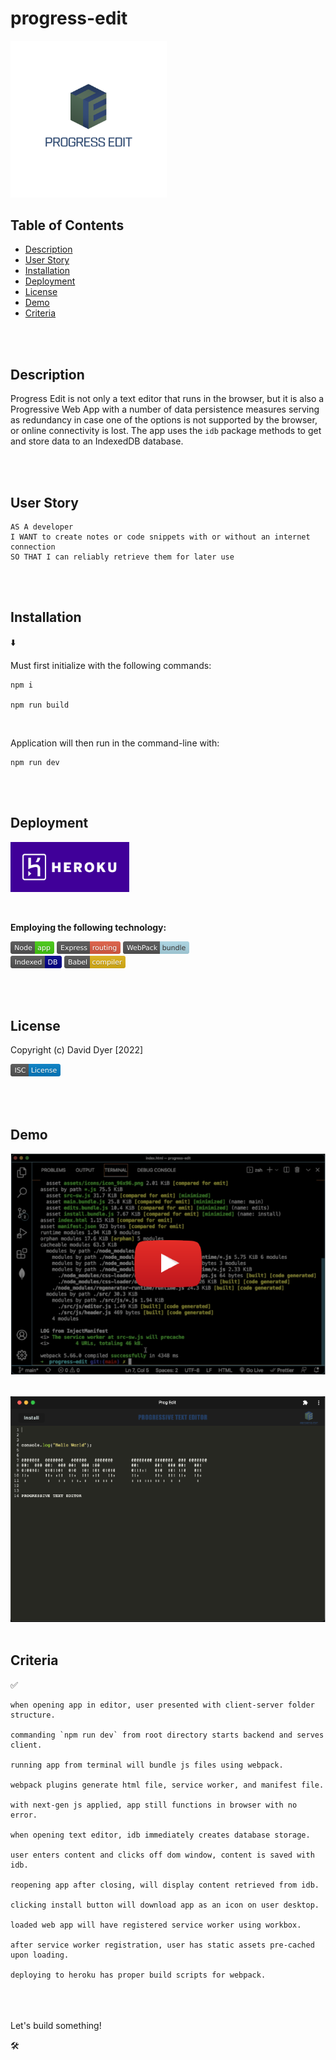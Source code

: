 # progress-edit

<img src="./client/src/images/logo.png" width = "250">

## Table of Contents

- [Description](#description)
- [User Story](#user-story)
- [Installation](#installation)
- [Deployment](#deployment)
- [License](#license)
- [Demo](#demo)
- [Criteria](#criteria)

<br />
<br />

## Description

Progress Edit is not only a text editor that runs in the browser, but it is also a Progressive Web App with a number of data persistence measures serving as redundancy in case one of the options is not supported by the browser, or online connectivity is lost. The app uses the `idb` package methods to get and store data to an IndexedDB database.

<br />
<br />

## User Story

```
AS A developer
I WANT to create notes or code snippets with or without an internet connection
SO THAT I can reliably retrieve them for later use
```

<br />
<br />

## Installation

⬇️

Must first initialize with the following commands:

```
npm i

npm run build
```

<br />

Application will then run in the command-line with:

```
npm run dev
```

<br />
<br />

## Deployment

[<img src="./assets/images/heroku.png" height="80px">](https://progress-edit.herokuapp.com/)

<br />

**Employing the following technology:**

[<img src="./assets/images/node.svg" height="20px">](https://nodejs.org/en/) [<img src="./assets/images/express.svg" height="20px">](https://www.npmjs.com/package/express) [<img src="./assets/images/webpack.svg" height="20px">](https://webpack.js.org/)  
[<img src="./assets/images/indexeddb.svg" height="20px">](https://developer.mozilla.org/en-US/docs/Web/API/IndexedDB_API) [<img src="./assets/images/babel.svg" height="20px">](https://babeljs.io/)

<br />
<br />

## License

Copyright (c) David Dyer [2022]

[<img src="./assets/images/isc.svg" height="20px">](https://choosealicense.com/licenses/isc/)

<br />
<br />

## Demo

[![](assets/demo/youtube.png)](https://youtu.be/XG3Ww3qS-2s)

<br />

<img src="./assets/demo/Prog_Edit_Screenshot.png" width = "600">

<br />
<br />

## Criteria

✅

```
when opening app in editor, user presented with client-server folder structure.

commanding `npm run dev` from root directory starts backend and serves client.

running app from terminal will bundle js files using webpack.

webpack plugins generate html file, service worker, and manifest file.

with next-gen js applied, app still functions in browser with no error.

when opening text editor, idb immediately creates database storage.

user enters content and clicks off dom window, content is saved with idb.

reopening app after closing, will display content retrieved from idb.

clicking install button will download app as an icon on user desktop.

loaded web app will have registered service worker using workbox.

after service worker registration, user has static assets pre-cached upon loading.

deploying to heroku has proper build scripts for webpack.

```

<br />
<br />
<br />
Let's build something!

🛠️
